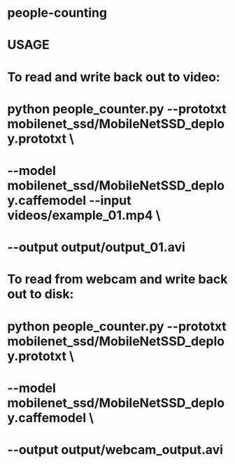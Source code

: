 # people-counting

# USAGE
# To read and write back out to video:
# python people_counter.py --prototxt mobilenet_ssd/MobileNetSSD_deploy.prototxt \
#       --model mobilenet_ssd/MobileNetSSD_deploy.caffemodel --input videos/example_01.mp4 \
#       --output output/output_01.avi
#
# To read from webcam and write back out to disk:
# python people_counter.py --prototxt mobilenet_ssd/MobileNetSSD_deploy.prototxt \
#       --model mobilenet_ssd/MobileNetSSD_deploy.caffemodel \
#       --output output/webcam_output.avi
